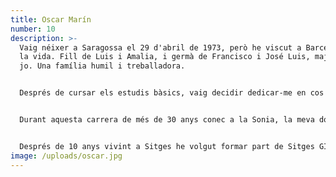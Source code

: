 ```yaml
---
title: Oscar Marín
number: 10
description: >-
  Vaig néixer a Saragossa el 29 d'abril de 1973, però he viscut a Barcelona tota
  la vida. Fill de Luis i Amalia, i germà de Francisco i José Luis, majors que
  jo. Una família humil i treballadora.


  Després de cursar els estudis bàsics, vaig decidir dedicar-me en cos i ànima a l'esport i en concret al culturisme. Als 15 anys inicio la meva carrera esportiva, i aquesta temprana iniciació em dona un avantatge davant els altres culturistes. Començo a collir títols nacionals i internacionals (diverses vegades campió d'Espanya i d'Europa), i aconseguint l'anhelat campionat del món.


  Durant aquesta carrera de més de 30 anys conec a la Sonia, la meva dona i som pares de la Victoria. Paral·lelament a la meva carrera esportiva hi ha una carrera professional lligada a l'esport, amb el negoci dels gimnasos i les botigues de nutrició com el meu modus vivendi. Tres gimnasos i 5 botigues franquiciades avalen la meva bona feina als negocis. Actualment, em centro en les preparacions esportives via on-line i la meva empresa de reformes.


  Després de 10 anys vivint a Sitges he volgut formar part de Sitges GI per aportar la meva experiència i bon fer, i que Sitges sigui un poble molt millor, si és possible.
image: /uploads/oscar.jpg
---
```

